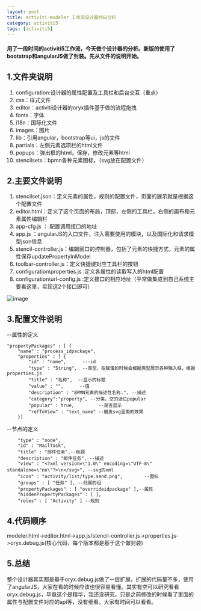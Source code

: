 ```yaml
---
layout: post
title: activiti-modeler 工作流设计器代码分析
category: activiti5
tags: [activiti5]
---
```


####  用了一段时间的activiti5工作流，今天做个设计器的分析。新版的使用了bootstrap和angularJS做了封装。先从文件的说明开始。 

## 1.文件夹说明

1. configuration:设计器的属性配置及工具栏和后台交互（重点）
1. css：样式文件
1. editor：activiti设计器的oryx插件基于做的流程拖拽
1. fonts：字体
1. i18n：国际化文件
1. images：图片
1. lib：引用angular，bootstrap等ui，js的文件
1. partials：左侧元素选项栏的html文件
1. popups：弹出框的html，保存，修改元素等html
1. stencilsets：bpmn各种元素图标，（svg放在配置文件）

## 2.主要文件说明

1. stencilset.json：定义元素的属性，规则的配置文件，页面的展示就是根据这个配置文件
1. editor.html：定义了这个页面的布局，顶部，左侧的工具栏，右侧的画布和元素属性编辑栏
1. app-cfg.js ： 配置调用接口的地址
1. app.js ：angularJS的入口文件，注入需要使用的模块，以及国际化和请求模型json信息
1. stencil-controller.js：编辑窗口的控制器，包括了元素的快捷方式，元素的属性保存updatePropertyInModel
1. toolbar-controller.js：定义快捷键对应工具栏的按钮
1. configuration\properties.js  :定义各属性的读取写入的html配置 
1. configuration\url-config.js  :定义接口的相应地址（平常做集成到自己系统主要看这里，实现这2个接口即可）


![image](http://static.oschina.net/uploads/img/201602/15150819_cL12.jpg)


## 3.配置文件说明
--属性的定义

```
"propertyPackages" : [ {
    "name" : "process_idpackage",
    "properties" : [ {
        "id" : "name",      ---id
        "type" : "String",  --类型，在赋值的时候会根据类型展示各种输入框，根据properties.js
        "title" : "名称",  --显示的标题
        "value" : "",      --值
        "description" : "BPMN元素的描述性名称.", --描述
        "category":"property", --分类，空的话位popular
        "popular" : true,         --是否显示
        "refToView" : "text_name" --触发svg里面的效果
    }]
```

--节点的定义

```
    "type" : "node", 
    "id" : "MailTask", 
    "title" : "邮件任务",--标题 
    "description" : "邮件任务", --描述 
    "view" : "<?xml version=\"1.0\" encoding=\"UTF-8\" standalone=\"no\"?>\n</svg>", --svg的xml 
    "icon" : "activity/list/type.send.png",        --图标 
    "groups" : [ "任务" ], --归属的组 
    "propertyPackages" : [ "overrideidpackage" ],--属性 
    "hiddenPropertyPackages" : [ ], 
    "roles" : [ "Activity" ] --规则
```


## 4.代码顺序

modeler.html->editor.html->app.js/stencil-controller.js->properties.js->oryx.debug.js(核心代码，每个版本都是基于这个做封装)

## 5.总结

整个设计器其实都是基于oryx.debug.js做了一层扩展，扩展的代码量不多，使用了angularJS，大家在看的时候应该也很容易看懂。其实有空可以研究看看oryx.debug.js，毕竟这个是精华，我还没研究，只是之前修改的时候看了里面的属性与配置文件对应的api等，没有细看。大家有时间可以看看。

